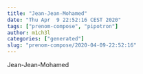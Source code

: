 ```yaml
---
title: "Jean-Jean-Mohamed"
date: "Thu Apr  9 22:52:16 CEST 2020"
tags: ["prenom-compose", "pipotron"]
author: m1ch3l
categories: ["generated"]
slug: "prenom-compose/2020-04-09-22:52:16"
---
```


Jean-Jean-Mohamed
